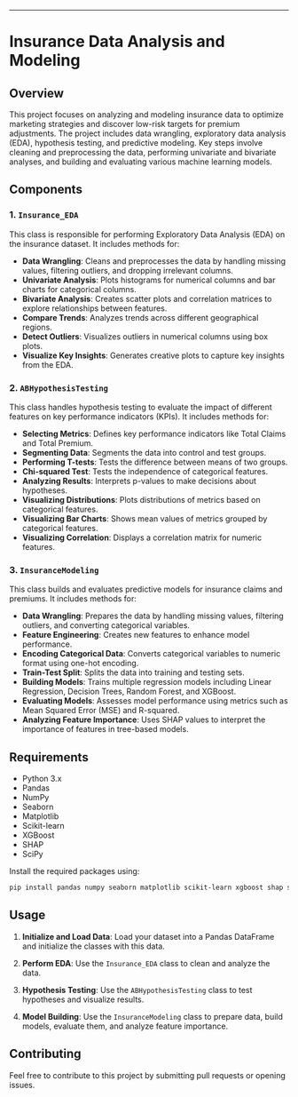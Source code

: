 ---

# Insurance Data Analysis and Modeling

## Overview

This project focuses on analyzing and modeling insurance data to optimize marketing strategies and discover low-risk targets for premium adjustments. The project includes data wrangling, exploratory data analysis (EDA), hypothesis testing, and predictive modeling. Key steps involve cleaning and preprocessing the data, performing univariate and bivariate analyses, and building and evaluating various machine learning models.

## Components

### 1. `Insurance_EDA`
This class is responsible for performing Exploratory Data Analysis (EDA) on the insurance dataset. It includes methods for:
- **Data Wrangling**: Cleans and preprocesses the data by handling missing values, filtering outliers, and dropping irrelevant columns.
- **Univariate Analysis**: Plots histograms for numerical columns and bar charts for categorical columns.
- **Bivariate Analysis**: Creates scatter plots and correlation matrices to explore relationships between features.
- **Compare Trends**: Analyzes trends across different geographical regions.
- **Detect Outliers**: Visualizes outliers in numerical columns using box plots.
- **Visualize Key Insights**: Generates creative plots to capture key insights from the EDA.

### 2. `ABHypothesisTesting`
This class handles hypothesis testing to evaluate the impact of different features on key performance indicators (KPIs). It includes methods for:
- **Selecting Metrics**: Defines key performance indicators like Total Claims and Total Premium.
- **Segmenting Data**: Segments the data into control and test groups.
- **Performing T-tests**: Tests the difference between means of two groups.
- **Chi-squared Test**: Tests the independence of categorical features.
- **Analyzing Results**: Interprets p-values to make decisions about hypotheses.
- **Visualizing Distributions**: Plots distributions of metrics based on categorical features.
- **Visualizing Bar Charts**: Shows mean values of metrics grouped by categorical features.
- **Visualizing Correlation**: Displays a correlation matrix for numeric features.

### 3. `InsuranceModeling`
This class builds and evaluates predictive models for insurance claims and premiums. It includes methods for:
- **Data Wrangling**: Prepares the data by handling missing values, filtering outliers, and converting categorical variables.
- **Feature Engineering**: Creates new features to enhance model performance.
- **Encoding Categorical Data**: Converts categorical variables to numeric format using one-hot encoding.
- **Train-Test Split**: Splits the data into training and testing sets.
- **Building Models**: Trains multiple regression models including Linear Regression, Decision Trees, Random Forest, and XGBoost.
- **Evaluating Models**: Assesses model performance using metrics such as Mean Squared Error (MSE) and R-squared.
- **Analyzing Feature Importance**: Uses SHAP values to interpret the importance of features in tree-based models.

## Requirements

- Python 3.x
- Pandas
- NumPy
- Seaborn
- Matplotlib
- Scikit-learn
- XGBoost
- SHAP
- SciPy

Install the required packages using:

```bash
pip install pandas numpy seaborn matplotlib scikit-learn xgboost shap scipy
```

## Usage

1. **Initialize and Load Data**: 
   Load your dataset into a Pandas DataFrame and initialize the classes with this data.

2. **Perform EDA**: 
   Use the `Insurance_EDA` class to clean and analyze the data.

3. **Hypothesis Testing**: 
   Use the `ABHypothesisTesting` class to test hypotheses and visualize results.

4. **Model Building**: 
   Use the `InsuranceModeling` class to prepare data, build models, evaluate them, and analyze feature importance.



## Contributing

Feel free to contribute to this project by submitting pull requests or opening issues.
